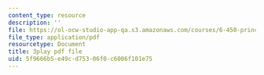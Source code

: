 ```yaml
---
content_type: resource
description: ''
file: https://ol-ocw-studio-app-qa.s3.amazonaws.com/courses/6-450-principles-of-digital-communications-i-fall-2006/5f9666b5e49cd75306f0c6006f101e75_skW0oXoAU0M.pdf
file_type: application/pdf
resourcetype: Document
title: 3play pdf file
uid: 5f9666b5-e49c-d753-06f0-c6006f101e75
---
```


